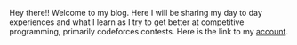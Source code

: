 [//]: # (The-Code-Less-Travelled)

[//]: # (Sun, Oct 27, 2019  09:35 PM)

Hey there!! Welcome to my blog. Here I will be sharing my day to day experiences and what I learn as I  try to get better at competitive programming, primarily codeforces contests. Here is the link to my [account](https://codeforces.com/profile/sergei_popov).
